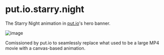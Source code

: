 # put.io.starry.night

The Starry Night animation in [put.io](https://put.io)'s hero banner.

![image](https://user-images.githubusercontent.com/50832/33536130-7e5061a6-d880-11e7-8c2e-34db9429f8bb.png)

Comissioned by put.io to seamlessly replace what used to be a large MP4 movie with a canvas-based animation.
